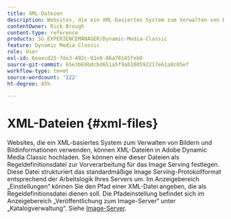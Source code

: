 ```yaml
---
title: XML-Dateien
description: Websites, die ein XML-basiertes System zum Verwalten von Bildern und Bildinformationen verwenden, können XML-Dateien in Adobe Dynamic Media Classic hochladen. Erfahren Sie mehr über XML-Dateien.
contentOwner: Rick Brough
content-type: reference
products: SG_EXPERIENCEMANAGER/Dynamic-Media-Classic
feature: Dynamic Media Classic
role: User
exl-id: 6eaecd25-7de3-492c-81e0-86a78145feb0
source-git-commit: 65e3b69bdcbd651a5f9ab100592217e61a8c05ef
workflow-type: tm+mt
source-wordcount: '122'
ht-degree: 45%

---
```


# XML-Dateien {#xml-files}

Websites, die ein XML-basiertes System zum Verwalten von Bildern und Bildinformationen verwenden, können XML-Dateien in Adobe Dynamic Media Classic hochladen. Sie können eine dieser Dateien als Regeldefinitionsdatei zur Vorverarbeitung für das Image Serving festlegen. Diese Datei strukturiert das standardmäßige Image Serving-Protokollformat entsprechend der Arbeitslogik Ihres Servers um. Im Anzeigebereich „Einstellungen“ können Sie den Pfad einer XML-Datei angeben, die als Regeldefinitionsdatei dienen soll. Die Pfadeinstellung befindet sich im Anzeigebereich „Veröffentlichung zum Image-Server“ unter „Katalogverwaltung“. Siehe [Image-Server](publish-setup.md#image_server).
